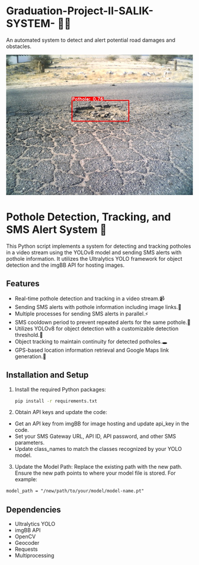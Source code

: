 # Graduation-Project-II-SALIK-SYSTEM- 🐱‍🏍
An automated system to detect and alert potential road damages and obstacles.

![Pothole Example](pothole_image.jpg)

# Pothole Detection, Tracking, and SMS Alert System 🔔

This Python script implements a system for detecting and tracking potholes in a video stream using the YOLOv8 model and sending SMS alerts with pothole information. It utilizes the Ultralytics YOLO framework for object detection and the imgBB API for hosting images. 

## Features

- Real-time pothole detection and tracking in a video stream.📹
- Sending SMS alerts with pothole information including image links.📲
- Multiple processes for sending SMS alerts in parallel.⚡
- SMS cooldown period to prevent repeated alerts for the same pothole.🚧
- Utilizes YOLOv8 for object detection with a customizable detection threshold.🔎
- Object tracking to maintain continuity for detected potholes.🕳
- GPS-based location information retrieval and Google Maps link generation.📍

## Installation and Setup

1. Install the required Python packages:

   ```bash
   pip install -r requirements.txt


2. Obtain API keys and update the code:

- Get an API key from imgBB for image hosting and update api_key in the code.
- Set your SMS Gateway URL, API ID, API password, and other SMS parameters.
- Update class_names to match the classes recognized by your YOLO model.

3. Update the Model Path:
Replace the existing path with the new path. Ensure the new path points to where your model file is stored. For example:

```markdown
model_path = "/new/path/to/your/model/model-name.pt"
```

## Dependencies
- Ultralytics YOLO
- imgBB API
- OpenCV
- Geocoder
- Requests
- Multiprocessing


